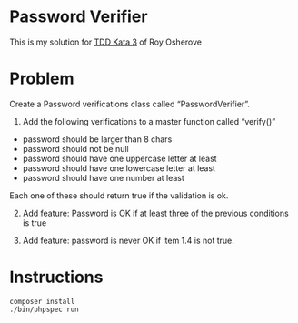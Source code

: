 # Password Verifier

This is my solution for [TDD Kata 3](http://osherove.com/tdd-kata-3-refactoring/) of Roy Osherove

# Problem

Create a Password verifications class called “PasswordVerifier”.

1. Add the following verifications to a master function called “verify()”

  - password should be larger than 8 chars
  - password should not be null
  - password should have one uppercase letter at least
  - password should have one lowercase letter at least
  - password should have one number at least

  Each one of these should return true if the validation is ok.

2. Add feature: Password is OK if at least three of the previous conditions is true

3. Add feature: password is never OK if item 1.4 is not true.

# Instructions
```
composer install
./bin/phpspec run
```
